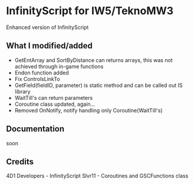 # InfinityScript for IW5/TeknoMW3

Enhanced version of InfinityScript

## What I modified/added

* GetEntArray and SortByDistance can returns arrays, this was not achieved through in-game functions
* Endon function added
* Fix ControlsLinkTo
* GetField(fieldID, parameter) is static method and can be called out IS library
* WaitTill's can return parameters
* Coroutine class updated, again...
* Removed OnNotify, notify handling only Coroutine(WaitTill's)

## Documentation
soon

## Credits
4D1 Developers - InfinityScript
Slvr11 - Coroutines and GSCFunctions class